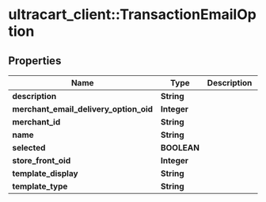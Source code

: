 # ultracart_client::TransactionEmailOption

## Properties
Name | Type | Description | Notes
------------ | ------------- | ------------- | -------------
**description** | **String** |  | [optional] 
**merchant_email_delivery_option_oid** | **Integer** |  | [optional] 
**merchant_id** | **String** |  | [optional] 
**name** | **String** |  | [optional] 
**selected** | **BOOLEAN** |  | [optional] 
**store_front_oid** | **Integer** |  | [optional] 
**template_display** | **String** |  | [optional] 
**template_type** | **String** |  | [optional] 



